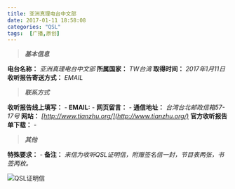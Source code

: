 ```yaml
---
title: 亚洲真理电台中文部
date: 2017-01-11 18:58:08
categories: "QSL"
tags:  [广播,原创]
---
```

> ***基本信息***

**电台名称：** *亚洲真理电台中文部*
**所属国家：** *TW台湾*
**取得时间：** *2017年1月11日*
**收听报告寄送方式：** *EMAIL*

<!--more-->

> ***联系方式***

**收听报告线上填写：** *-*
**EMAIL:** *-*
**网页留言：** *-*
**通信地址：** *台湾台北邮政信箱57-17号*
**网站：** *[http://www.tianzhu.org/](http://www.tianzhu.org/)*
**官方收听报告单下载：** *-*

> ***其他***

**特殊要求：** *-*
**备注：** *来信为收听QSL证明信，附赠签名信一封，节目表两张，书签两枚。*

![QSL证明信](https://c.ibcl.us/QSL-RVA_20170111/1.jpg "QSL正面")